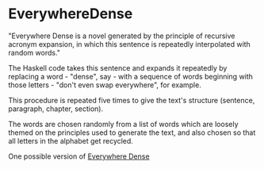 EverywhereDense
===============

"Everywhere Dense is a novel generated by the principle of recursive acronym expansion, in which this sentence is repeatedly interpolated with random words."

The Haskell code takes this sentence and expands it repeatedly by
replacing a word - "dense", say - with a sequence of words beginning
with those letters - "don't even swap everywhere", for example.

This procedure is repeated five times to give the text's structure
(sentence, paragraph, chapter, section).

The words are chosen randomly from a list of words which are loosely
themed on the principles used to generate the text, and also chosen so
that all letters in the alphabet get recycled.

One possible version of [Everywhere Dense](https://github.com/spikelynch/EverywhereDense/blob/master/everywhere.dense.pdf?raw=true)

